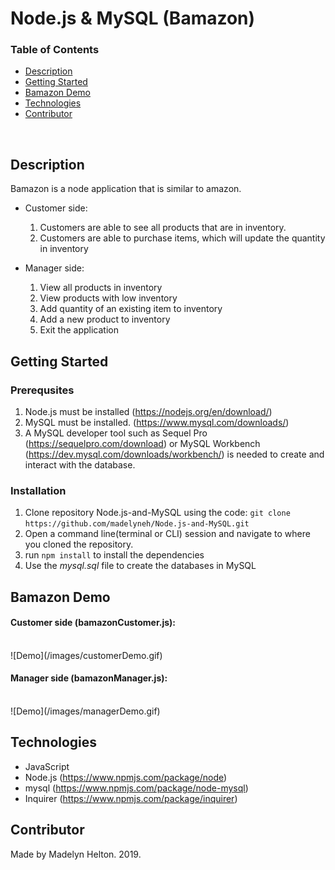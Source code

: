 # Node.js & MySQL (Bamazon)

### Table of Contents 
- [Description](#Description)
- [Getting Started](#Getting-started)
- [Bamazon Demo](#Demo)
- [Technologies](#Technical-Information)
- [Contributor](#contributor)

<br>

## Description

Bamazon is a node application that is similar to amazon. 

* Customer side:
  1. Customers are able to see all products that are in inventory.
  2. Customers are able to purchase items, which will update the quantity in inventory

* Manager side:
  1. View all products in inventory 
  2. View products with low inventory
  3. Add quantity of an existing item to inventory
  4. Add a new product to inventory
  5. Exit the application


## Getting Started

### Prerequsites

1. Node.js must be installed (https://nodejs.org/en/download/)
1. MySQL must be installed. (https://www.mysql.com/downloads/) 
1. A MySQL developer tool such as Sequel Pro (https://sequelpro.com/download) or MySQL Workbench (https://dev.mysql.com/downloads/workbench/) is needed to create and interact with the database.

### Installation

1. Clone repository Node.js-and-MySQL using the code: `git clone https://github.com/madelyneh/Node.js-and-MySQL.git`
2. Open a command line(terminal or CLI) session and navigate to where you cloned the repository.
1. run `npm install` to install the dependencies
1. Use the *mysql.sql* file to create the databases in MySQL

## Bamazon Demo

#### Customer side (bamazonCustomer.js):
<br>
![Demo](/images/customerDemo.gif)

#### Manager side (bamazonManager.js):
<br>
![Demo](/images/managerDemo.gif)


## Technologies

- JavaScript
- Node.js (https://www.npmjs.com/package/node)
- mysql (https://www.npmjs.com/package/node-mysql)
- Inquirer (https://www.npmjs.com/package/inquirer)

## Contributor

Made by Madelyn Helton. 2019.